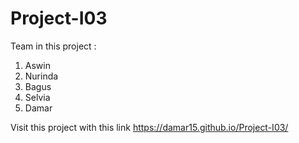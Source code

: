 # Project-I03
Team in this project :
1. Aswin
2. Nurinda
3. Bagus
4. Selvia
5. Damar

Visit this project with this link https://damar15.github.io/Project-I03/
